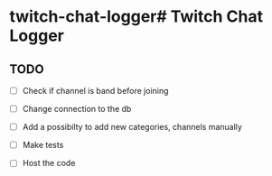 # twitch-chat-logger# Twitch Chat Logger

## TODO

- [ ] Check if channel is band before joining
- [ ] Change connection to the db
- [ ] Add a possibilty to add new categories, channels manually
- [ ] Make tests
- [ ] Host the code 

